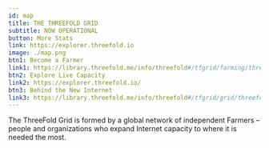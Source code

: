 ```yaml
---
id: map
title: THE THREEFOLD GRID
subtitle: NOW OPERATIONAL
button: More Stats
link: https://explorer.threefold.io
image: ./map.png
btn1: Become a Farmer
link1: https://library.threefold.me/info/threefold#/tfgrid/farming/threefold__farming_intro
btn2: Explore Live Capacity
link2: https://explorer.threefold.io/
btn3: Behind the New Internet
link3: https://library.threefold.me/info/threefold#/tfgrid/grid/threefold__grid_home
---
```


The ThreeFold Grid is formed by a global network of independent Farmers – people and organizations who expand Internet capacity to where it is needed the most.
